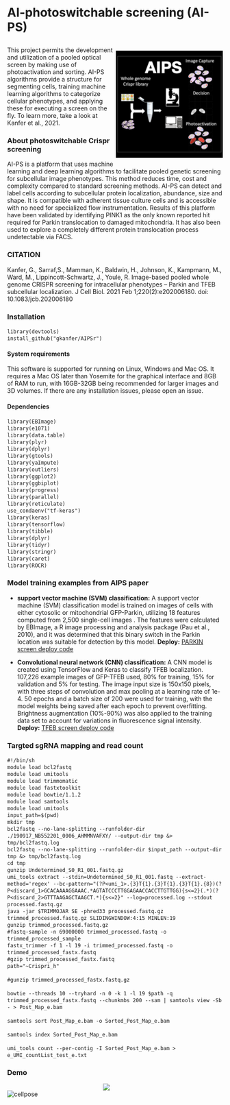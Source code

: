 ﻿# <p>  <b>AI-photoswitchable screening (AI-PS) </b> </p>
<img src="https://github.com/gkanfer/AI-PS/raw/master/logoAIPS.png" width="250" title="cellpose" alt="cellpose" align="right" vspace = "10">

This project permits the development and utilization of a pooled optical screen by making use of photoactivation and sorting. AI-PS algorithms provide a structure for segmenting cells, training machine learning algorithms to categorize cellular phenotypes, and applying these for executing a screen on the fly. To learn more, take a look at Kanfer et al., 2021.

### About photoswitchable Crispr screening 
  
AI-PS is a platform that uses machine learning and deep learning algorithms to facilitate pooled genetic screening for subcellular image phenotypes. This method reduces time, cost and complexity compared to standard screening methods. AI-PS can detect and label cells according to subcellular protein localization, abundance, size and shape. It is compatible with adherent tissue culture cells and is accessible with no need for specialized flow instrumentation. Results of this platform have been validated by identifying PINK1 as the only known reported hit required for Parkin translocation to damaged mitochondria. It has also been used to explore a completely different protein translocation process undetectable via FACS.


### CITATION
Kanfer, G., Sarraf,S., Mamman, K., Baldwin, H., Johnson, K., Kampmann, M., Ward, M., Lippincott-Schwartz, J., Youle, R. Image-based pooled whole genome CRISPR screening for intracellular phenotypes – Parkin and TFEB subcellular localization. J Cell Biol. 2021 Feb 1;220(2):e202006180. doi: 10.1083/jcb.202006180

### Installation
```
library(devtools)
install_github("gkanfer/AIPSr")
```
#### System requirements
This software is supported for running on Linux, Windows and Mac OS. It requires a Mac OS later than Yosemite for the graphical interface and 8GB of RAM to run, with 16GB-32GB being recommended for larger images and 3D volumes. If there are any installation issues, please open an issue.

#### Dependencies
```
library(EBImage)
library(e1071)
library(data.table)
library(plyr)
library(dplyr)
library(gtools)
library(yaImpute)
library(outliers)
library(ggplot2)
library(ggbiplot)
library(progress)
library(parallel)
library(reticulate)
use_condaenv("tf-keras")
library(keras)
library(tensorflow)
library(tibble)
library(dplyr)
library(tidyr)
library(stringr)
library(caret)
library(ROCR)
```

### Model training examples from AIPS paper
 - **support vector machine (SVM) classification:** A support vector machine (SVM) classification model is trained on images of cells with either cytosolic or mitochondrial GFP-Parkin, utilizing 18 features computed from 2,500 single-cell images . The features were calculated by EBImage, a R image processing and analysis package (Pau et al., 2010), and it was determined that this binary switch in the Parkin location was suitable for detection by this model.
**Deploy:**
[PARKIN screen deploy code](https://github.com/gkanfer/AI-PS/tree/master/Parkin_screen)



- **Convolutional neural network (CNN) classification:** A CNN model is created using TensorFlow and Keras to classify TFEB localization. 107,226 example images of GFP-TFEB used, 80% for training, 15% for validation and 5% for testing. The image input size is 150x150 pixels, with three steps of convolution and max pooling at a learning rate of 1e-4. 50 epochs and a batch size of 200 were used for training, with the model weights being saved after each epoch to prevent overfitting. Brightness augmentation (10%-90%) was also applied to the training data set to account for variations in fluorescence signal intensity.
**Deploy:**
[TFEB screen deploy code](https://github.com/gkanfer/AI-PS/tree/master/TFEB_screen)

### Targted sgRNA  mapping and read count
```
#!/bin/sh
module load bcl2fastq
module load umitools
module load trimmomatic
module load fastxtoolkit
module load bowtie/1.1.2
module load samtools
module load umitools
input_path=$(pwd)
mkdir tmp
bcl2fastq --no-lane-splitting --runfolder-dir ./190917_NB552201_0006_AHMMNVAFXY/ --output-dir tmp &> tmp/bcl2fastq.log
bcl2fastq --no-lane-splitting --runfolder-dir $input_path --output-dir tmp &> tmp/bcl2fastq.log
cd tmp
gunzip Undetermined_S0_R1_001.fastq.gz
umi_tools extract --stdin=Undetermined_S0_R1_001.fastq --extract-method='regex' --bc-pattern="(?P<umi_1>.{3}T{1}.{3}T{1}.{3}T{1}.{8})(?P<discard_1>GCACAAAAGGAAAC.*AGTATCCCTTGGAGAACCACCTTGTTGG){s<=2}(.*)(?P<discard_2>GTTTAAGAGCTAAGCT.*){s<=2}" --log=processed.log --stdout processed.fastq.gz
java -jar $TRIMMOJAR SE -phred33 processed.fastq.gz trimmed_processed.fastq.gz SLIDINGWINDOW:4:15 MINLEN:19
gunzip trimmed_processed.fastq.gz
#fastq-sample -n 69000000 trimmed_processed.fastq -o trimmed_processed_sample
fastx_trimmer -f 1 -l 19 -i trimmed_processed.fastq -o trimmed_processed_fastx.fastq
#gzip trimmed_processed_fastx.fastq
path="~Crispri_h"

#gunzip trimmed_processed_fastx.fastq.gz

bowtie --threads 10 --tryhard -n 0 -k 1 -l 19 $path -q trimmed_processed_fastx.fastq --chunkmbs 200 --sam | samtools view -Sb - > Post_Map_e.bam

samtools sort Post_Map_e.bam -o Sorted_Post_Map_e.bam

samtools index Sorted_Post_Map_e.bam

umi_tools count --per-contig -I Sorted_Post_Map_e.bam > e_UMI_countList_test_e.txt
```

### Demo
 <img src="https://github.com/gkanfer/AI-PS/raw/master/Video_tfeb_2.gif" width="250" align="right" hspace = 30 vspace = "0">
<img src="https://github.com/gkanfer/AI-PS/raw/master/Parkin_deploy.gif" width="350" title="cellpose" alt="cellpose" align="left" vspace = "0">
<br/><br/>
<br/><br/>
<br/><br/>
<br/><br/>
<br/><br/>

<br>
<br>
<br>
<br>
<br>

